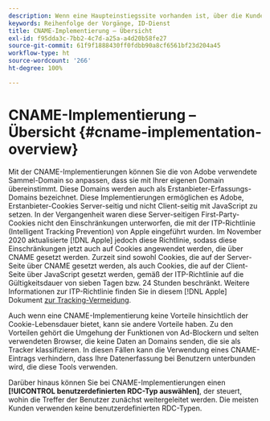 ```yaml
---
description: Wenn eine Haupteinstiegssite vorhanden ist, über die Kunden vor dem Besuch weiterer Domänen identifiziert werden können, besteht die Möglichkeit, per CNAME das domänenübergreifende Tracking für Browser zu aktivieren, die keine Drittanbieter-Cookies akzeptieren (z. B. Safari).
keywords: Reihenfolge der Vorgänge, ID-Dienst
title: CNAME-Implementierung – Übersicht
exl-id: f95dda3c-7bb2-4c7d-a25a-a4d20b58fe27
source-git-commit: 61f9f1888430ff0fdbb90a8cf6561bf23d204a45
workflow-type: ht
source-wordcount: '266'
ht-degree: 100%

---
```


# CNAME-Implementierung – Übersicht {#cname-implementation-overview}

Mit der CNAME-Implementierungen können Sie die von Adobe verwendete Sammel-Domain so anpassen, dass sie mit Ihrer eigenen Domain übereinstimmt. Diese Domains werden auch als Erstanbieter-Erfassungs-Domains bezeichnet. Diese Implementierungen ermöglichen es Adobe, Erstanbieter-Cookies Server-seitig und nicht Client-seitig mit JavaScript zu setzen. In der Vergangenheit waren diese Server-seitigen First-Party-Cookies nicht den Einschränkungen unterworfen, die mit der ITP-Richtlinie (Intelligent Tracking Prevention) von Apple eingeführt wurden. Im November 2020 aktualisierte [!DNL Apple] jedoch diese Richtlinie, sodass diese Einschränkungen jetzt auch auf Cookies angewendet werden, die über CNAME gesetzt werden. Zurzeit sind sowohl Cookies, die auf der Server-Seite über CNAME gesetzt werden, als auch Cookies, die auf der Client-Seite über JavaScript gesetzt werden, gemäß der ITP-Richtlinie auf die Gültigkeitsdauer von sieben Tagen bzw. 24 Stunden beschränkt. Weitere Informationen zur ITP-Richtlinie finden Sie in diesem [!DNL Apple] Dokument [zur Tracking-Vermeidung](https://webkit.org/tracking-prevention/#intelligent-tracking-prevention-itp).

Auch wenn eine CNAME-Implementierung keine Vorteile hinsichtlich der Cookie-Lebensdauer bietet, kann sie andere Vorteile haben. Zu den Vorteilen gehört die Umgehung der Funktionen von Ad-Blockern und selten verwendeten Browser, die keine Daten an Domains senden, die sie als Tracker klassifizieren. In diesen Fällen kann die Verwendung eines CNAME-Eintrags verhindern, dass Ihre Datenerfassung bei Benutzern unterbunden wird, die diese Tools verwenden.

Darüber hinaus können Sie bei CNAME-Implementierungen einen **[!UICONTROL benutzerdefinierten RDC-Typ auswählen]**, der steuert, wohin die Treffer der Benutzer zunächst weitergeleitet werden. Die meisten Kunden verwenden keine benutzerdefinierten RDC-Typen.
